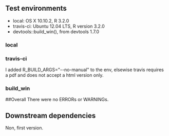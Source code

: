 ## Test environments
* local: OS X 10.10.2, R 3.2.0
* travis-ci: Ubuntu 12.04 LTS, R version 3.2.0
* devtools::build_win(), from devtools 1.7.0


### local


### travis-ci
I added R_BUILD_ARGS="--no-manual" to the env, elsewise travis requires a pdf
and does not accept a html version only.


### build_win


##Overall
There were no ERRORs or WARNINGs. 


## Downstream dependencies
Non, first version.
